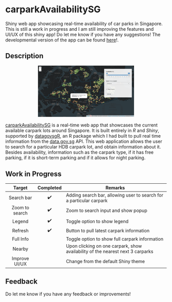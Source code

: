# carparkAvailabilitySG
Shiny web app showcasing real-time availability of car parks in Singapore. This is still a work in progress and I am still improving the features and UI/UX of this shiny app! Do let me know if you have any suggestions! The developmental version of the app can be found [here](https://clintonwxy.shinyapps.io/carparkavailabilitysg/)!.

## Description
<p style="text-align: center;">
<img src="https://raw.githubusercontent.com/clintonwxy/carparkAvailabilitySG/master/images/image1.png" style="width:300px;">
</p>

[carparkAvailabilitySG](https://clintonwxy.shinyapps.io/carparkavailabilitysg/) is a real-time web app that showcases the current available carpark lots around Singapore. It is built entirely in *R* and *Shiny*, supported by [datagovsgR](https://cran.r-project.org/web/packages/datagovsgR/index.html), an R package which I had built to pull real time information from the [data.gov.sg](https://data.gov.sg/developer) API. This web application allows the user to search for a particular HDB carpark lot, and obtain information about it. Besides availability, information such as the carpark type, if it has free parking, if it is short-term parking and if it allows for night parking.

## Work in Progress
| Target | Completed | Remarks |
|:----------:| :------: | ------------------------------------------------------------|
| Search bar | :heavy_check_mark: | Adding search bar, allowing user to search for a particular carpark |
| Zoom to search | :heavy_check_mark: | Zoom to search input and show popup |
| Legend | :heavy_check_mark: | Toggle option to show legend |
| Refresh | :heavy_check_mark: | Button to pull latest carpark information |
| Full Info | | Toggle option to show full carpark information |
| Nearby | | Upon clicking on one carpark, show availability of the nearest next 3 carparks |
| Improve UI/UX | | Change from the default Shiny theme |

## Feedback
Do let me know if you have any feedback or improvements!

